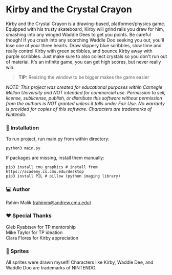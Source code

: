 # Kirby and the Crystal Crayon

Kirby and the Crystal Crayon is a drawing-based, platformer/physics game. Equipped with his trusty skateboard, Kirby will grind rails you draw for him, smashing into any winged Waddle Dees to get you points. Be careful though! If you crash into any scorching Waddle Doo seeking you out, you'll lose one of your three hearts. Draw slippery blue scribbles, slow time and really control Kirby with green scribbles, and bounce Kirby away with purple scribbles. Just make sure to also collect crystals so you don't run out of material. It's an infinite game, you can get high scores, but never really win.

> **TIP:** Resizing the window to be bigger makes the game easier

*NOTE: This project was created for educational purposes within Carnegie Mellon University and NOT intended for commercial use. Permission to sell, license, sublicense, publish, or distribute this software without permission from the authors is NOT granted unless it falls under Fair Use. No warranty is provided for copies of this software. Characters are trademarks of Nintendo.*

### 💾 Installation 
To run project, run main.py from within directory:
```
python3 main.py
```

If packages are missing, install them manually:
```
pip3 install cmu_graphics # install from https://academy.cs.cmu.edu/desktop
pip3 install PIL # pillow (python imaging library)
```
### 💻 Author
Rahim Malik (rahimm@andrew.cmu.edu)

### ❤️ Special Thanks
Gleb Ryabtsev for TP mentorship<br/>
Mike Taylor for TP ideation<br/>
Clara Flores for Kirby appreciation

### 👾 Sprites
All sprites were drawn myself! Characters like Kirby, Waddle Dee, and Waddle Doo are trademarks of NINTENDO. 
